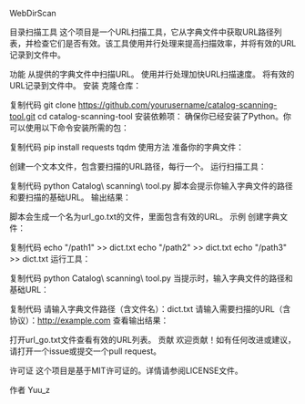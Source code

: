 WebDirScan

目录扫描工具
这个项目是一个URL扫描工具，它从字典文件中获取URL路径列表，并检查它们是否有效。该工具使用并行处理来提高扫描效率，并将有效的URL记录到文件中。

功能
从提供的字典文件中扫描URL。
使用并行处理加快URL扫描速度。
将有效的URL记录到文件中。
安装
克隆仓库：


复制代码
git clone https://github.com/yourusername/catalog-scanning-tool.git
cd catalog-scanning-tool
安装依赖项：
确保你已经安装了Python。你可以使用以下命令安装所需的包：


复制代码
pip install requests tqdm
使用方法
准备你的字典文件：

创建一个文本文件，包含要扫描的URL路径，每行一个。
运行扫描工具：


复制代码
python Catalog\ scanning\ tool.py
脚本会提示你输入字典文件的路径和要扫描的基础URL。
输出结果：

脚本会生成一个名为url_go.txt的文件，里面包含有效的URL。
示例
创建字典文件：


复制代码
echo "/path1" >> dict.txt
echo "/path2" >> dict.txt
echo "/path3" >> dict.txt
运行工具：


复制代码
python Catalog\ scanning\ tool.py
当提示时，输入字典文件的路径和基础URL：

复制代码
请输入字典文件路径（含文件名）：dict.txt
请输入需要扫描的URL（含协议）：http://example.com
查看输出结果：

打开url_go.txt文件查看有效的URL列表。
贡献
欢迎贡献！如有任何改进或建议，请打开一个issue或提交一个pull request。

许可证
这个项目是基于MIT许可证的。详情请参阅LICENSE文件。

作者
Yuu_z
